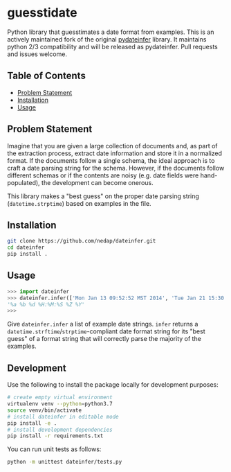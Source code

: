 guesstidate
===========

Python library that guesstimates a date format from examples.  This is an actively
 maintained fork of the original [pydateinfer](https://github.com/nedap/dateinfer)
 library.  It maintains python 2/3 compatibility and
 will be released as pydateinfer.  Pull requests and issues welcome.

Table of Contents
-----------------

* [Problem Statement](#problem-statement)
* [Installation](#installation)
* [Usage](#usage)

<a name="problem-statement"></a>Problem Statement
-------------------------------------------------

Imagine that you are given a large collection of documents and, as part of the extraction process, extract date information and store it in a normalized format.
If the documents follow a single schema, the ideal approach is to craft a date parsing string for the schema.
However, if the documents follow different schemas or if the contents are noisy (e.g. date fields were hand-populated), the development can become onerous.

This library makes a "best guess" on the proper date parsing string (`datetime.strptime`) based on examples in
the file.

<a name="installation"></a>Installation
---------------------------------------

````sh
git clone https://github.com/nedap/dateinfer.git
cd dateinfer
pip install .
````

<a name="usage"></a>Usage
-------------------------

````Python
>>> import dateinfer
>>> dateinfer.infer(['Mon Jan 13 09:52:52 MST 2014', 'Tue Jan 21 15:30:00 EST 2014'])
'%a %b %d %H:%M:%S %Z %Y'
>>>
````

Give `dateinfer.infer` a list of example date strings. `infer` returns a `datetime.strftime`/`strptime`-compliant
date format string for its "best guess" of a format string that will correctly parse the majority of the examples.


<a name="development"></a>Development
---------------------------------------

Use the following to install the package locally for development purposes:

````sh
# create empty virtual environment
virtualenv venv --python=python3.7
source venv/bin/activate
# install dateinfer in editable mode
pip install -e .
# install development dependencies
pip install -r requirements.txt
````

You can run unit tests as follows:

```sh
python -m unittest dateinfer/tests.py
```

